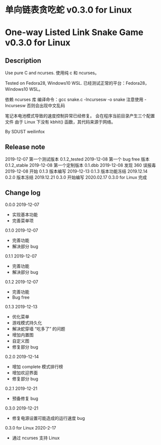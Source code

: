 # 单向链表贪吃蛇 v0.3.0 for Linux
# One-way Listed Link Snake Game v0.3.0 for Linux

## Description
Use pure C and ncurses.
使用纯 c 和 ncurses。

Tested on Fedora28, Windows10 WSL.
已经测试正常的平台：Fedora28，Windows10 WSL。

依赖 ncurses 库
编译命令：gcc snake.c -lncursesw -o snake
注意使用 -lncursesw 否则会出现中文乱码 

笔记本电池模式导致的速度控制异常已经修复。
会在程序当前目录产生三个配置文件
由于 Linux 下没有 kbhit() 函数，其代码来源于网络。

By SDUST weilinfox

## Release note
2019-12-07 第一个测试版本 0.1.2_tested
2019-12-08 第一个 bug free 版本 0.1.2_stable
2019-12-08 第一个定制版本 0.1.dbb
2019-12-08 发现 360 误报毒
2019-12-08 开始 0.1.3 版本编写
2019-12-13 0.1.3 版本功能冻结
2019.12.14 0.2.0 版本冻结
2019.12.21 0.3.0 开始编写
2020.02.17 0.3.0 for Linux 完成

## Change log
0.0.0 2019-12-07
+ 实现基本功能
+ 完善菜单项

0.1.0 2019-12-07
+ 完善功能
+ 解决部分 bug

0.1.1 2019-12-07
+ 完善功能
+ 解决部分 bug

0.1.2 2019-12-07
+ 完善功能
+ Bug free

0.1.3 2019-12-13
+ 优化菜单
+ 游戏模式持久化
+ 解决蛇穿墙 “吃多了” 的问题
+ 增加内置图
+ 自定义图
+ 修复部分 bug

0.2.0 2019-12-14
+ 增加 complete 模式排行榜
+ 增加欢迎界面
+ 修复部分 bug

0.2.1 2019-12-21
+ 预备修复 bug

0.3.0 2019-12-21
+ 修复电源设置可能造成的运行速度 bug

0.3.0 for Linux 2020-2-17
+ 通过 ncurses 支持 Linux


